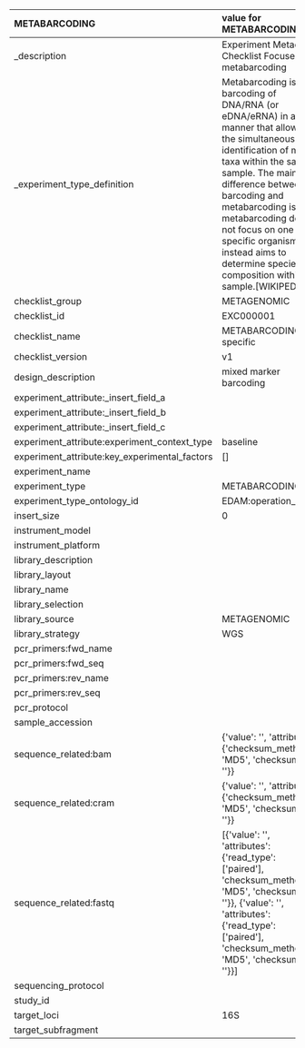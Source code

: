 | METABARCODING                                 | value for METABARCODING                                                                                                                                                                                                                                                                                                                                        |
|:----------------------------------------------|:---------------------------------------------------------------------------------------------------------------------------------------------------------------------------------------------------------------------------------------------------------------------------------------------------------------------------------------------------------------|
| _description                                  | Experiment Metadata Checklist Focused on metabarcoding                                                                                                                                                                                                                                                                                                         |
| _experiment_type_definition                   | Metabarcoding is the barcoding of DNA/RNA (or eDNA/eRNA) in a manner that allows for the simultaneous identification of many taxa within the same sample. The main difference between barcoding and metabarcoding is that metabarcoding does not focus on one specific organism, but instead aims to determine species composition within a sample.[WIKIPEDIA] |
| checklist_group                               | METAGENOMIC                                                                                                                                                                                                                                                                                                                                                    |
| checklist_id                                  | EXC000001                                                                                                                                                                                                                                                                                                                                                      |
| checklist_name                                | METABARCODING specific                                                                                                                                                                                                                                                                                                                                         |
| checklist_version                             | v1                                                                                                                                                                                                                                                                                                                                                             |
| design_description                            | mixed marker barcoding                                                                                                                                                                                                                                                                                                                                         |
| experiment_attribute:_insert_field_a          |                                                                                                                                                                                                                                                                                                                                                                |
| experiment_attribute:_insert_field_b          |                                                                                                                                                                                                                                                                                                                                                                |
| experiment_attribute:_insert_field_c          |                                                                                                                                                                                                                                                                                                                                                                |
| experiment_attribute:experiment_context_type  | baseline                                                                                                                                                                                                                                                                                                                                                       |
| experiment_attribute:key_experimental_factors | []                                                                                                                                                                                                                                                                                                                                                             |
| experiment_name                               |                                                                                                                                                                                                                                                                                                                                                                |
| experiment_type                               | METABARCODING                                                                                                                                                                                                                                                                                                                                                  |
| experiment_type_ontology_id                   | EDAM:operation_3200                                                                                                                                                                                                                                                                                                                                            |
| insert_size                                   | 0                                                                                                                                                                                                                                                                                                                                                              |
| instrument_model                              |                                                                                                                                                                                                                                                                                                                                                                |
| instrument_platform                           |                                                                                                                                                                                                                                                                                                                                                                |
| library_description                           |                                                                                                                                                                                                                                                                                                                                                                |
| library_layout                                |                                                                                                                                                                                                                                                                                                                                                                |
| library_name                                  |                                                                                                                                                                                                                                                                                                                                                                |
| library_selection                             |                                                                                                                                                                                                                                                                                                                                                                |
| library_source                                | METAGENOMIC                                                                                                                                                                                                                                                                                                                                                    |
| library_strategy                              | WGS                                                                                                                                                                                                                                                                                                                                                            |
| pcr_primers:fwd_name                          |                                                                                                                                                                                                                                                                                                                                                                |
| pcr_primers:fwd_seq                           |                                                                                                                                                                                                                                                                                                                                                                |
| pcr_primers:rev_name                          |                                                                                                                                                                                                                                                                                                                                                                |
| pcr_primers:rev_seq                           |                                                                                                                                                                                                                                                                                                                                                                |
| pcr_protocol                                  |                                                                                                                                                                                                                                                                                                                                                                |
| sample_accession                              |                                                                                                                                                                                                                                                                                                                                                                |
| sequence_related:bam                          | {'value': '', 'attributes': {'checksum_method': 'MD5', 'checksum': ''}}                                                                                                                                                                                                                                                                                        |
| sequence_related:cram                         | {'value': '', 'attributes': {'checksum_method': 'MD5', 'checksum': ''}}                                                                                                                                                                                                                                                                                        |
| sequence_related:fastq                        | [{'value': '', 'attributes': {'read_type': ['paired'], 'checksum_method': 'MD5', 'checksum': ''}}, {'value': '', 'attributes': {'read_type': ['paired'], 'checksum_method': 'MD5', 'checksum': ''}}]                                                                                                                                                           |
| sequencing_protocol                           |                                                                                                                                                                                                                                                                                                                                                                |
| study_id                                      |                                                                                                                                                                                                                                                                                                                                                                |
| target_loci                                   | 16S                                                                                                                                                                                                                                                                                                                                                            |
| target_subfragment                            |                                                                                                                                                                                                                                                                                                                                                                |